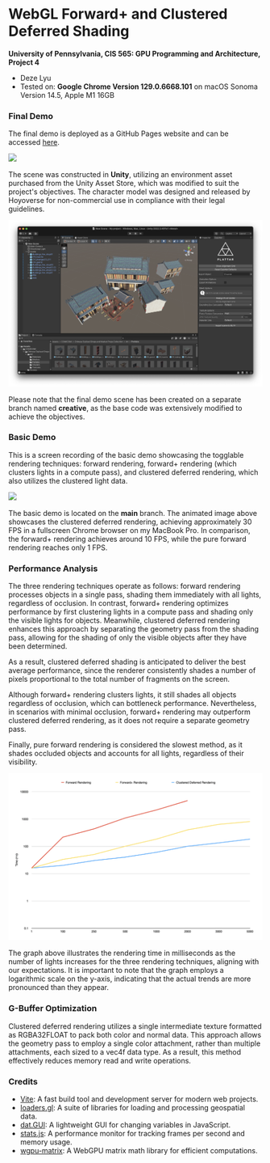 WebGL Forward+ and Clustered Deferred Shading
======================

**University of Pennsylvania, CIS 565: GPU Programming and Architecture, Project 4**

* Deze Lyu
* Tested on: **Google Chrome Version 129.0.6668.101** on macOS Sonoma Version 14.5, Apple M1 16GB

### Final Demo

The final demo is deployed as a GitHub Pages website and can be accessed [here](https://dezelyu.github.io/CIS565-Project4/).

![](images/image0.gif)

The scene was constructed in **Unity**, utilizing an environment asset purchased from the Unity Asset Store, which was modified to suit the project's objectives. The character model was designed and released by Hoyoverse for non-commercial use in compliance with their legal guidelines.

![](images/image1.png)

Please note that the final demo scene has been created on a separate branch named **creative**, as the base code was extensively modified to achieve the objectives.

### Basic Demo

This is a screen recording of the basic demo showcasing the togglable rendering techniques: forward rendering, forward+ rendering (which clusters lights in a compute pass), and clustered deferred rendering, which also utilizes the clustered light data.

![](images/image2.gif)

The basic demo is located on the **main** branch. The animated image above showcases the clustered deferred rendering, achieving approximately 30 FPS in a fullscreen Chrome browser on my MacBook Pro. In comparison, the forward+ rendering achieves around 10 FPS, while the pure forward rendering reaches only 1 FPS.

### Performance Analysis

The three rendering techniques operate as follows: forward rendering processes objects in a single pass, shading them immediately with all lights, regardless of occlusion. In contrast, forward+ rendering optimizes performance by first clustering lights in a compute pass and shading only the visible lights for objects. Meanwhile, clustered deferred rendering enhances this approach by separating the geometry pass from the shading pass, allowing for the shading of only the visible objects after they have been determined.

As a result, clustered deferred shading is anticipated to deliver the best average performance, since the renderer consistently shades a number of pixels proportional to the total number of fragments on the screen.

Although forward+ rendering clusters lights, it still shades all objects regardless of occlusion, which can bottleneck performance. Nevertheless, in scenarios with minimal occlusion, forward+ rendering may outperform clustered deferred rendering, as it does not require a separate geometry pass.

Finally, pure forward rendering is considered the slowest method, as it shades occluded objects and accounts for all lights, regardless of their visibility.

![](images/image3.png)

The graph above illustrates the rendering time in milliseconds as the number of lights increases for the three rendering techniques, aligning with our expectations. It is important to note that the graph employs a logarithmic scale on the y-axis, indicating that the actual trends are more pronounced than they appear.

### G-Buffer Optimization

Clustered deferred rendering utilizes a single intermediate texture formatted as RGBA32FLOAT to pack both color and normal data. This approach allows the geometry pass to employ a single color attachment, rather than multiple attachments, each sized to a vec4f data type. As a result, this method effectively reduces memory read and write operations.

### Credits

- [Vite](https://vitejs.dev/): A fast build tool and development server for modern web projects.
- [loaders.gl](https://loaders.gl/): A suite of libraries for loading and processing geospatial data.
- [dat.GUI](https://github.com/dataarts/dat.gui): A lightweight GUI for changing variables in JavaScript.
- [stats.js](https://github.com/mrdoob/stats.js): A performance monitor for tracking frames per second and memory usage.
- [wgpu-matrix](https://github.com/greggman/wgpu-matrix): A WebGPU matrix math library for efficient computations.
